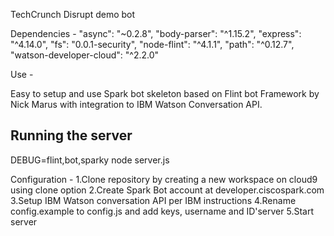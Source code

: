 TechCrunch Disrupt demo bot

Dependencies -
    "async": "~0.2.8",
    "body-parser": "^1.15.2",
    "express": "^4.14.0",
    "fs": "0.0.1-security",
    "node-flint": "^4.1.1",
    "path": "^0.12.7",
    "watson-developer-cloud": "^2.2.0"

Use -

Easy to setup and use Spark bot skeleton based on Flint bot Framework by Nick Marus with integration to IBM Watson Conversation API.


## Running the server 

DEBUG=flint,bot,sparky node server.js

Configuration -
    1.Clone repository by creating a new workspace on cloud9 using clone option
    2.Create Spark Bot account at developer.ciscospark.com
    3.Setup IBM Watson conversation API per IBM instructions
    4.Rename config.example to config.js and add keys, username and ID'server
    5.Start server

